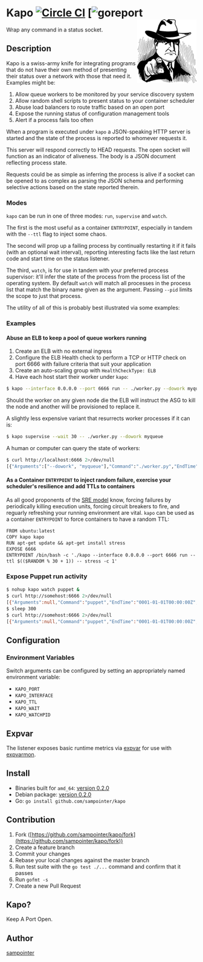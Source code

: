 # Kapo [![Circle CI](https://circleci.com/gh/sampointer/kapo.svg?style=svg)](https://circleci.com/gh/sampointer/kapo) [![goreport](https://goreportcard.com/badge/github.com/sampointer/kapo) <img align="right" src="/assets/ganster-small.png" alt="ganster-small" />
Wrap any command in a status socket.


## Description
Kapo is a swiss-army knife for integrating programs that do not have their own method of presenting their status over a network with those that need it.
Examples might be:

1. Allow queue workers to be monitored by your service discovery system
1. Allow random shell scripts to present status to your container scheduler
1. Abuse load balancers to route traffic based on an open port
1. Expose the running status of configuration management tools
1. Alert if a process fails too often

When a program is executed under `kapo` a JSON-speaking HTTP server is started and the state of the process is reported to whomever requests it.

This server will respond correctly to HEAD requests. The open socket will function as an indicator of aliveness. The body is a JSON document reflecting
process state.

Requests could be as simple as inferring the process is alive if a socket can be opened to as complex as parsing the JSON schema and performing
selective actions based on the state reported therein.

### Modes

`kapo` can be run in one of three modes: `run`, `supervise` and `watch`.

The first is the most useful as a container `ENTRYPOINT`, especially in tandem with the `--ttl` flag to inject some chaos.

The second will prop up a
failing process by continually restarting it if it fails (with an optional wait interval), reporting interesting facts like the last return code
and start time on the status listener.

The third, `watch`, is for use in tandem with your preferred process supervisor: it'll infer the state of the
process from the process list of the operating system. By default `watch` will match all processes in the process list that match the binary name
given as the argument. Passing `--pid` limits the scope to just that process.

The utility of all of this is probably best illustrated via some examples:

### Examples
#### Abuse an ELB to keep a pool of queue workers running
1. Create an ELB with no external ingress
1. Configure the ELB Health check to perform a TCP or HTTP check on port 6666 with failure criteria that suit your application
1. Create an auto-scaling group with `HealthCheckType: ELB`
1. Have each host start their worker under `kapo`:

```bash
$ kapo --interface 0.0.0.0 --port 6666 run -- ./worker.py --dowork myqueue
```

Should the worker on any given node die the ELB will instruct the ASG to kill the node and another will be provisioned to replace it.

A slightly less expensive variant that resurrects worker processes if it can is:

```bash
$ kapo supervise --wait 30 -- ./worker.py --dowork myqueue
```

A human or computer can query the state of workers:

```bash
$ curl http://localhost:6666 2>/dev/null
[{"Arguments":["--dowork", "myqueue"],"Command":"./worker.py","EndTime":"0001-01-01T00:00:00Z","ExitCode":0,"Mode":"supervise","StartTime":"0001-01-01T00:00:00Z","Status":"running","TTL":0,"Wait":0}]
```

#### As a Container `ENTRYPOINT` to inject random failure, exercise your scheduler's resilience and add TTLs to containers
As all good proponents of the [SRE model](https://landing.google.com/sre/book.html) know, forcing failures by periodically killing execution units,
forcing circuit breakers to fire, and reguarly refreshing your running environment are vital. `kapo` can be used as a container `ENTRYPOINT` to
force containers to have a random TTL:

```
FROM ubuntu:latest
COPY kapo kapo
RUN apt-get update && apt-get install stress
EXPOSE 6666
ENTRYPOINT /bin/bash -c './kapo --interface 0.0.0.0 --port 6666 run --ttl $(($RANDOM % 30 + 1)) -- stress -c 1'
```

### Expose Puppet run activity
```bash
$ nohup kapo watch puppet &
$ curl http://somehost:6666 2>/dev/null
[{"Arguments":null,"Command":"puppet","EndTime":"0001-01-01T00:00:00Z","ExitCode":0,"Mode":"watch","StartTime":"0001-01-01T00:00:00Z","Status":"stopped","TTL":0,"Wait":5000000000}]
$ sleep 300
$ curl http://somehost:6666 2>/dev/null
[{"Arguments":null,"Command":"puppet","EndTime":"0001-01-01T00:00:00Z","ExitCode":0,"Mode":"watch","StartTime":"2017-03-02T18:20:28.762060588Z","Status":"running","TTL":0,"Wait":5000000000}]
```

## Configuration
### Environment Variables
Switch arguments can be configured by setting an appropriately named environment
variable:

* `KAPO_PORT`
* `KAPO_INTERFACE`
* `KAPO_TTL`
* `KAPO_WAIT`
* `KAPO_WATCHPID`

## Expvar
The listener exposes basic runtime metrics via [expvar](https://golang.org/pkg/expvar/) for use with [expvarmon](https://github.com/divan/expvarmon).

## Install

* Binaries built for `amd_64`: [version 0.2.0][1]
* Debian package: [version 0.2.0][2]
* Go: `go install github.com/sampointer/kapo`

## Contribution

1. Fork ([https://github.com/sampointer/kapo/fork](https://github.com/sampointer/kapo/fork))
1. Create a feature branch
1. Commit your changes
1. Rebase your local changes against the master branch
1. Run test suite with the `go test ./...` command and confirm that it passes
1. Run `gofmt -s`
1. Create a new Pull Request

## Kapo?
Keep A Port Open.

## Author

[sampointer](https://github.com/sampointer)

[1]: https://48-83670015-gh.circle-artifacts.com/0/tmp/circle-artifacts.4CNMru1/kapo
[2]: https://48-83670015-gh.circle-artifacts.com/0/tmp/circle-artifacts.4CNMru1/kapo_0.2.0-48_amd64.deb
